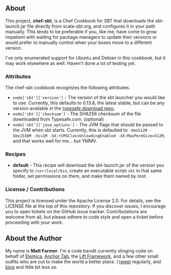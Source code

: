 ## About

This project, **chef-sbt**, is a Chef Cookbook for SBT that downloads the sbt-launch.jar file directly from scala-sbt.org, and
configures it in your path manually. This tends to be preferable if you, like me, have come to
grow impatient with waiting for package managers to update their versions or would prefer to
manually control when your boxes move to a different version.

I've only enumerated support for Ubuntu and Debian in this cookbook, but it may work elsewhere
as well. Haven't done a lot of testing yet.

### Attributes

The chef-sbt cookbook recognizes the following attributes.

* `node['sbt']['version']` - The version of the sbt launcher you would like to use. Currently, this defaults to 0.13.8, the latest stable, but can be any version available in the [typesafe download repo](http://repo.typesafe.com/typesafe/ivy-releases/org.scala-sbt/sbt-launch/).
* `node['sbt']['checksum']` - The SHA256 checksum of the file downloaded from Typesafe.com. (optional)
* `node['sbt']['java_options']` - The JVM flags that should be passed to the JVM when sbt starts. Currently, this is defaulted to `-Xms512M -Xmx1536M -Xss1M -XX:+CMSClassUnloadingEnabled -XX:MaxPermSize=512M`, and that works well for me... but YMMV.

### Recipes

* **default** - This recipe will download the sbt-launch.jar of the version you specify to `/usr/local/bin`, create an executable script `sbt` in that same folder, set permissions on them, and make them owned by root.

### License / Contributions

This project is licensed under the Apache License 2.0. For details, see the LICENSE file at the top of this repository.
If you discover issues, I encourage you to open tickets on the GitHub issue tracker. Contributations are welcome from
all, but please adhere to code style and open a ticket before proceeding with your work.

## About the Author

My name is **Matt Farmer**. I'm a code bandit currently slinging code on behalf of [Elemica](http://elemica.com), [Anchor Tab](http://anchortab.com), the [Lift Framework](http://liftweb.net), and a few other small outfits who are out to make the world a better place. I [tweet](http://twitter.com/farmdawgnation) regularly, and [blog](http://farmdawgnation.com) and little bit less so.
